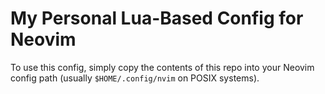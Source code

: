# My Personal Lua-Based Config for Neovim

To use this config, simply copy the contents of this repo into your Neovim config path (usually `$HOME/.config/nvim` on POSIX systems).
